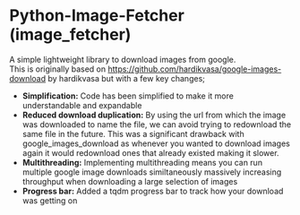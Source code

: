 # Python-Image-Fetcher (image_fetcher)

A simple lightweight library to download images from google.<br>
This is originally based on https://github.com/hardikvasa/google-images-download by hardikvasa but with a few key changes;

<ul>
  <li><b>Simplification:</b> Code has been simplified to make it more understandable and expandable</li>
  <li><b>Reduced download duplication:</b> By using the url from which the image was downloaded to name the file, we can avoid trying to redownload the same file in the future. This was a significant drawback with google_images_download as whenever you wanted to download images again it would redownload ones that already existed making it slower.</li>
  <li><b>Multithreading:</b> Implementing multithreading means you can run multiple google image downloads similtaneously massively increasing throughput when downloading a large selection of images</li>
  <li><b>Progress bar:</b> Added a tqdm progress bar to track how your download was getting on</li>
</ul>
